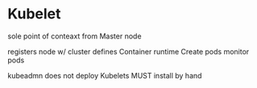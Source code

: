 # Kubelet

sole point of conteaxt from Master node

registers node w/ cluster
defines Container runtime
Create pods
monitor pods

kubeadmn does not deploy Kubelets
MUST install by hand
